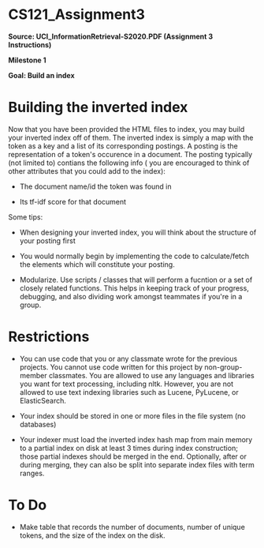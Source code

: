 # CS121_Assignment3
**Source: UCI_InformationRetrieval-S2020.PDF (Assignment 3 Instructions)**  

**Milestone 1**  

**Goal: Build an index**

# Building the inverted index  

Now that you have been provided the HTML files to index, you may build your inverted index off of them. The inverted index is simply a map with the token as a key and a list of its corresponding postings. A posting is the representation of a token's occurence in a document. The posting typically (not limited to) contians the following info ( you are encouraged to think of other attributes that you could add to the index):  

* The document name/id the token was found in  

* Its tf-idf score for that document  

Some tips:  

* When designing your inverted index, you will think about the structure of your posting first  

* You would normally begin by implementing the code to calculate/fetch the elements which will constitute your posting.  

* Modularize. Use scripts / classes that will perform a fucntion or a set of closely related functions. This helps in keeping track of your progress, debugging, and also dividing work amongst teammates if you're in a group.  

# Restrictions  

* You can use code that you or any classmate wrote for the previous projects. You cannot use code written for this project by non-group-member classmates. You are allowed to use any languages and libraries you want for text processing, including nltk. However, you are not allowed to use text indexing libraries such as Lucene, PyLucene, or ElasticSearch.

* Your index should be stored in one or more files in the file system (no databases)  

* Your indexer must load the inverted index hash map from main memory to a partial index on disk at least 3 times during index construction; those  partial indexes should be merged in the end. Optionally, after or during merging, they can also be split into separate index files with term ranges. 

# To Do  

* Make table that records the number of documents, number of unique tokens, and the size of the index on the disk.  
